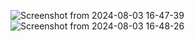 ![Screenshot from 2024-08-03 16-47-39](https://github.com/user-attachments/assets/ed3b3cb1-eec5-4126-bbe2-25c00335b71d)
![Screenshot from 2024-08-03 16-48-26](https://github.com/user-attachments/assets/3808ddf0-9111-42b3-a133-7ddc86ee1830)
